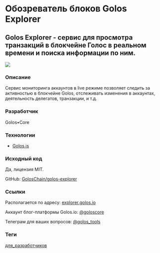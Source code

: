 # Обозреватель блоков Golos Explorer

## Golos Explorer - сервис для просмотра транзакций в блокчейне Голос в реальном времени и поиска информации по ним.

![](https://user-images.githubusercontent.com/2198826/41592063-1f62d16c-73c4-11e8-9bd0-40cd26e22c66.png)

### Описание
Сервис мониторинга аккаунтов в live режиме позволяет следить за активностью в блокчейне Golos, отслеживать изменения в аккаунтах, деятельность делегатов, транзакции, и т.д.

### Разработчик
Golos•Core

### Технологии
- [Golos.js](https://github.com/GolosChain/golos-js)

### Исходный код
Да, лицензия MIT.

GitHub: [GolosChain/golos-explorer](https://github.com/GolosChain/golos-explorer)

### Ссылки
Располагается по адресу: [explorer.golos.io](https://explorer.golos.io/)

Аккаунт блог-платформы Golos.io: [@goloscore](https://golos.io/@goloscore)

Телеграм для ваших вопросов: [@golos_tools](https://t.me/golos_tools)

### Теги
[для_разработчиков](https://github.com/GolosChain/apps/tree/master/developers)
